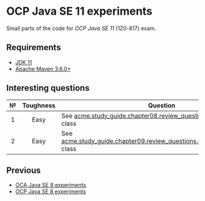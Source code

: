# OCP Java SE 11 experiments

Small parts of the code for *OCP Java SE 11* (1Z0-817) exam.

## Requirements

* [JDK 11](https://www.oracle.com/java/technologies/javase-downloads.html)
* [Apache Maven 3.6.0+](https://maven.apache.org/download.cgi)

## Interesting questions

 № | Toughness | Question | Answer
:-: | :-------: | -------- | ------
 1  | Easy | See [acme.study_guide.chapter08.review_questions.question22.Child](https://github.com/dbelob/ocp-jse11/blob/master/src/main/java/acme/study_guide/chapter08/review_questions/question22/Child.java) class | [Answer](https://github.com/dbelob/ocp-jse11/blob/master/src/main/java/acme/study_guide/chapter08/review_questions/question22/Answer.md)
 2  | Easy | See [acme.study_guide.chapter09.review_questions.question22.FruitStand](https://github.com/dbelob/ocp-jse11/blob/master/src/main/java/acme/study_guide/chapter09/review_questions/question12/FruitStand.java) class | [Answer](https://github.com/dbelob/ocp-jse11/blob/master/src/main/java/acme/study_guide/chapter09/review_questions/question12/Answer.md)

## Previous

* [OCA Java SE 8 experiments](https://github.com/dbelob/oca-jse8)
* [OCP Java SE 8 experiments](https://github.com/dbelob/ocp-jse8)
